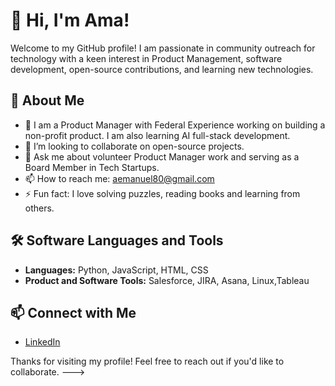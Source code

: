 # 👋 Hi, I'm Ama!

Welcome to my GitHub profile! I am passionate in community outreach for technology with a keen interest in Product Management, software development, open-source contributions, and learning new technologies.

## 🚀 About Me

- 🌱 I am a Product Manager with Federal Experience working on building a non-profit product. I am also learning AI full-stack development.
- 👯 I’m looking to collaborate on open-source projects.
- 💬 Ask me about volunteer Product Manager work and serving as a Board Member in Tech Startups.
- 📫 How to reach me: aemanuel80@gmail.com
- ⚡ Fun fact: I love solving puzzles, reading books and learning from others.

## 🛠️ Software Languages and Tools

- **Languages:** Python, JavaScript, HTML, CSS
- **Product and Software Tools:** Salesforce, JIRA, Asana, Linux,Tableau

## 📫 Connect with Me

- [LinkedIn](https://www.linkedin.com/in/ama-emanuel)

Thanks for visiting my profile! Feel free to reach out if you'd like to collaborate.
--->
